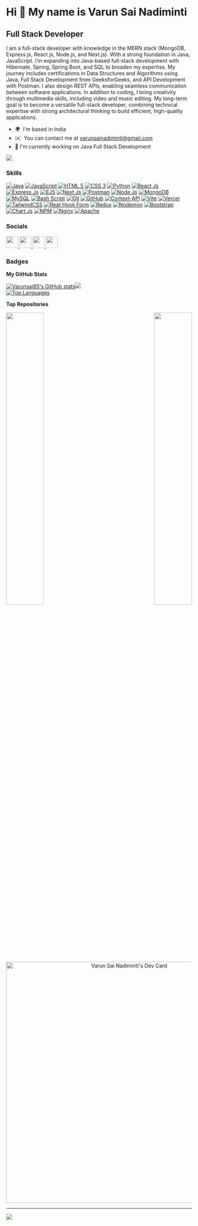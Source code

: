 Hi 👋 My name is Varun Sai Nadiminti
====================================

## Full Stack Developer


I am a full-stack developer with knowledge in the MERN stack (MongoDB, Express.js, React.js, Node.js, and Next.js). With a strong foundation in Java, JavaScript. I’m expanding into Java-based full-stack development with Hibernate, Spring, Spring Boot, and SQL to broaden my expertise. My journey includes certifications in Data Structures and Algorithms using Java, Full Stack Development from GeeksforGeeks, and API Development with Postman. I also design REST APIs, enabling seamless communication between software applications. In addition to coding, I bring creativity through multimedia skills, including video and music editing. My long-term goal is to become a versatile full-stack developer, combining technical expertise with strong architectural thinking to build efficient, high-quality applications.

* 🌍  I'm based in India
* ✉️  You can contact me at [varunsainadiminti@gmail.com](mailto:varunsainadiminti@gmail.com)
* 🔭 I'm currently working on Java Full Stack Development

<a href="https://www.x.com/varunnadiminti" target="_blank" rel="noreferrer"><img
src="https://img.shields.io/twitter/follow/varunnadiminti?logo=twitter&style=for-the-badge&color=ef4444&labelColor=000000"
/></a>

### Skills
<a href="https://www.oracle.com/java/" target="_blank" rel="noreferrer"><img src="https://img.shields.io/badge/java-%23ED8B00.svg?style=for-the-badge&logo=openjdk&logoColor=white" alt="Java" /></a>
<a href="https://developer.mozilla.org/en-US/docs/Web/JavaScript" target="_blank" rel="noreferrer"><img src="https://img.shields.io/badge/javascript-%23323330.svg?style=for-the-badge&logo=javascript&logoColor=%23F7DF1E" alt="JavaScript" /></a>
<a href="https://developer.mozilla.org/en-US/docs/Glossary/HTML5" target="_blank" rel="noreferrer"><img src="https://img.shields.io/badge/html5-%23E34F26.svg?style=for-the-badge&logo=html5&logoColor=white" alt="HTML 5" /></a>
<a href="https://www.w3.org/TR/CSS/#css" target="_blank" rel="noreferrer"><img src="https://img.shields.io/badge/css3-%231572B6.svg?style=for-the-badge&logo=css3&logoColor=white" alt="CSS 3" /></a>
<a href="https://www.python.org/" target="_blank" rel="noreferrer"><img src="https://img.shields.io/badge/python-3670A0?style=for-the-badge&logo=python&logoColor=ffdd54" alt="Python" /></a>
<a href="https://reactjs.org/" target="_blank" rel="noreferrer"><img src="https://img.shields.io/badge/react-%2320232a.svg?style=for-the-badge&logo=react&logoColor=%2361DAFB" alt="React Js" /></a>
<a href="https://expressjs.com/" target="_blank" rel="noreferrer"><img src="https://img.shields.io/badge/express.js-%23404d59.svg?style=for-the-badge&logo=express&logoColor=%2361DAFB" alt="Express Js" /></a>
<a href="https://ejs.co/" target="_blank" rel="noreferrer"><img src="https://img.shields.io/badge/ejs-%23B4CA65.svg?style=for-the-badge&logo=ejs&logoColor=black" alt="EJS" /></a>
<a href="https://nextjs.org/" target="_blank" rel="noreferrer"><img src="https://img.shields.io/badge/Next-black?style=for-the-badge&logo=next.js&logoColor=white" alt="Next Js" /></a>
<a href="https://www.postman.com/" target="_blank" rel="noreferrer"><img src="https://img.shields.io/badge/Postman-FF6C37?style=for-the-badge&logo=postman&logoColor=white" alt="Postman" /></a>
<a href="https://nodejs.org/en" target="_blank" rel="noreferrer"><img src="https://img.shields.io/badge/node.js-6DA55F?style=for-the-badge&logo=node.js&logoColor=white" alt="Node Js" /></a>
<a href="https://www.mongodb.com/" target="_blank" rel="noreferrer"><img src="https://img.shields.io/badge/MongoDB-%234ea94b.svg?style=for-the-badge&logo=mongodb&logoColor=white" alt="MongoDB" /></a>
<a href="https://www.mysql.com/" target="_blank" rel="noreferrer"><img src="https://img.shields.io/badge/mysql-4479A1.svg?style=for-the-badge&logo=mysql&logoColor=white" alt="MySQL" /></a>
<a href="https://www.gnu.org/software/bash/" target="_blank" rel="noreferrer"><img src="https://img.shields.io/badge/bash_script-%23121011.svg?style=for-the-badge&logo=gnu-bash&logoColor=white" alt="Bash Script" /></a>
<a href="https://git-scm.com/" target="_blank" rel="noreferrer"><img src="https://img.shields.io/badge/git-%23F05033.svg?style=for-the-badge&logo=git&logoColor=white" alt="Git" /></a>
<a href="https://github.com/" target="_blank" rel="noreferrer"><img src="https://img.shields.io/badge/github-%23121011.svg?style=for-the-badge&logo=github&logoColor=white" alt="GitHub" /></a>
<a href="https://legacy.reactjs.org/docs/context.html" target="_blank" rel="noreferrer"><img src="https://img.shields.io/badge/Context--Api-000000?style=for-the-badge&logo=react" alt="Context-API" /></a>
<a href="https://vite.dev/" target="_blank" rel="noreferrer"><img src="https://img.shields.io/badge/vite-%23646CFF.svg?style=for-the-badge&logo=vite&logoColor=white" alt="Vite" /></a>
<a href="https://vercel.com/" target="_blank" rel="noreferrer"><img src="https://img.shields.io/badge/vercel-%23000000.svg?style=for-the-badge&logo=vercel&logoColor=white" alt="Vercel" /></a>
<a href="https://tailwindcss.com/" target="_blank" rel="noreferrer"><img src="https://img.shields.io/badge/tailwindcss-%2338B2AC.svg?style=for-the-badge&logo=tailwind-css&logoColor=white" alt="TailwindCSS" /></a>
<a href="https://www.react-hook-form.com/" target="_blank" rel="noreferrer"><img src="https://img.shields.io/badge/React%20Hook%20Form-%23EC5990.svg?style=for-the-badge&logo=reacthookform&logoColor=white" alt="Reat Hook Form" /></a>
<a href="https://redux.js.org/" target="_blank" rel="noreferrer"><img src="https://img.shields.io/badge/redux-%23593d88.svg?style=for-the-badge&logo=redux&logoColor=white" alt="Redux" /></a>
<a href="https://nodemon.io/" target="_blank" rel="noreferrer"><img src="https://img.shields.io/badge/NODEMON-%23323330.svg?style=for-the-badge&logo=nodemon&logoColor=%BBDEAD" alt="Nodemon" /></a>
<a href="https://getbootstrap.com/" target="_blank" rel="noreferrer"><img src="https://img.shields.io/badge/bootstrap-%238511FA.svg?style=for-the-badge&logo=bootstrap&logoColor=white" alt="Bootstrap" /></a>
<a href="https://www.chartjs.org/" target="_blank" rel="noreferrer"><img src="https://img.shields.io/badge/chart.js-F5788D.svg?style=for-the-badge&logo=chart.js&logoColor=white" alt="Chart Js" /></a>
<a href="https://www.npmjs.com/" target="_blank" rel="noreferrer"><img src="https://img.shields.io/badge/NPM-%23CB3837.svg?style=for-the-badge&logo=npm&logoColor=white" alt="NPM" /></a>
<a href="https://nginx.org/" target="_blank" rel="noreferrer"><img src="https://img.shields.io/badge/nginx-%23009639.svg?style=for-the-badge&logo=nginx&logoColor=white" alt="Nginx" /></a>
<a href="https://httpd.apache.org/" target="_blank" rel="noreferrer"><img src="https://img.shields.io/badge/apache-%23D42029.svg?style=for-the-badge&logo=apache&logoColor=white" alt="Apache" /></a>

### Socials

<p align="left"> <a href="https://www.x.com/varunnadiminti" target="_blank" rel="noreferrer"> <picture> <source media="(prefers-color-scheme: dark)" srcset="https://raw.githubusercontent.com/danielcranney/readme-generator/main/public/icons/socials/twitter-dark.svg" /> <source media="(prefers-color-scheme: light)" srcset="https://raw.githubusercontent.com/danielcranney/readme-generator/main/public/icons/socials/twitter.svg" /> <img src="https://raw.githubusercontent.com/danielcranney/readme-generator/main/public/icons/socials/twitter.svg" width="32" height="32" /> </picture> </a> <a href="https://www.dev.to/varunnadiminti" target="_blank" rel="noreferrer"> <picture> <source media="(prefers-color-scheme: dark)" srcset="https://raw.githubusercontent.com/danielcranney/readme-generator/main/public/icons/socials/devdotto-dark.svg" /> <source media="(prefers-color-scheme: light)" srcset="https://raw.githubusercontent.com/danielcranney/readme-generator/main/public/icons/socials/devdotto.svg" /> <img src="https://raw.githubusercontent.com/danielcranney/readme-generator/main/public/icons/socials/devdotto.svg" width="32" height="32" /> </picture> </a> <a href="https://www.github.com/Varunsai85" target="_blank" rel="noreferrer"> <picture> <source media="(prefers-color-scheme: dark)" srcset="https://raw.githubusercontent.com/danielcranney/readme-generator/main/public/icons/socials/github-dark.svg" /> <source media="(prefers-color-scheme: light)" srcset="https://raw.githubusercontent.com/danielcranney/readme-generator/main/public/icons/socials/github.svg" /> <img src="https://raw.githubusercontent.com/danielcranney/readme-generator/main/public/icons/socials/github.svg" width="32" height="32" /> </picture> </a> <a href="https://www.linkedin.com/in/varunsainadiminti" target="_blank" rel="noreferrer"> <picture> <source media="(prefers-color-scheme: dark)" srcset="https://raw.githubusercontent.com/danielcranney/readme-generator/main/public/icons/socials/linkedin-dark.svg" /> <source media="(prefers-color-scheme: light)" srcset="https://raw.githubusercontent.com/danielcranney/readme-generator/main/public/icons/socials/linkedin.svg" /> <img src="https://raw.githubusercontent.com/danielcranney/readme-generator/main/public/icons/socials/linkedin.svg" width="32" height="32" /> </picture> </a></p>

### Badges

<b>My GitHub Stats</b>
<div width="100%" align="left"><a href="http://www.github.com/Varunsai85"><img src="https://github-readme-stats.vercel.app/api?username=Varunsai85&show_icons=true&hide=&count_private=true&title_color=ef4444&text_color=ffffff&icon_color=ef4444&bg_color=000000&hide_border=true&show_icons=true" alt="Varunsai85's GitHub stats" /></a><a href="http://www.github.com/Varunsai85"><img src="https://github-readme-streak-stats.herokuapp.com/?user=Varunsai85&stroke=ffffff&background=000000&ring=ef4444&fire=ef4444&currStreakNum=ffffff&currStreakLabel=ef4444&sideNums=ffffff&sideLabels=ffffff&dates=ffffff&hide_border=true" /></a></div>
<a href="https://github.com/Varunsai85" align="left"><img src="https://github-readme-stats.vercel.app/api/top-langs/?username=Varunsai85&langs_count=10&title_color=ef4444&text_color=ffffff&icon_color=ef4444&bg_color=000000&hide_border=true&locale=en&custom_title=Top%20%Languages" alt="Top Languages" /></a>


<b>Top Repositories</b>

<div width="100%" align="center"><a href="https://github.com/Varunsai85/Weather-Forecast-ReactApp" align="left"><img align="left" width="45%" src="https://github-readme-stats.vercel.app/api/pin/?username=Varunsai85&repo=Weather-Forecast-ReactApp&title_color=ef4444&text_color=ffffff&icon_color=ef4444&bg_color=000000&hide_border=true&locale=en" /></a><a href="https://github.com/Varunsai85/Todo-List-App" align="right"><img align="right" width="45%" src="https://github-readme-stats.vercel.app/api/pin/?username=Varunsai85&repo=Todo-List-App&title_color=ef4444&text_color=ffffff&icon_color=ef4444&bg_color=000000&hide_border=true&locale=en" /></a></div><br /><br /><br /><br /><br /><br /><br />

<p align="center"><a href="https://app.daily.dev/varunsainadiminti"><img src="https://api.daily.dev/devcards/v2/Vu4g0R2jxX5vYMyknXr8T.png?type=wide&r=07r" width="652" alt="Varun Sai Nadiminti's Dev Card"/></a></p>


---
[![](https://visitcount.itsvg.in/api?id=Varunsai85&icon=0&color=0)](https://visitcount.itsvg.in)
